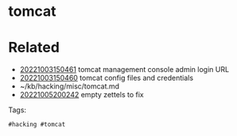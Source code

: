 # tomcat

# Related

- [20221003150461](/zet/20221003150461/README.md) tomcat management console admin login URL
- [20221003150460](/zet/20221003150460/README.md) tomcat config files and credentials
- ~/kb/hacking/misc/tomcat.md
- [20221005200242](/zet/20221005200242/README.md) empty zettels to fix

Tags:

    #hacking #tomcat 

